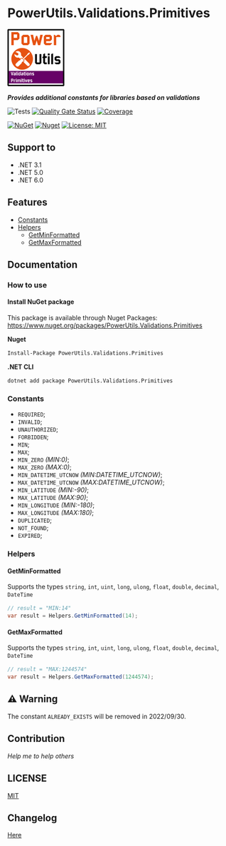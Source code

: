 # PowerUtils.Validations.Primitives

![Logo](https://raw.githubusercontent.com/TechNobre/PowerUtils.Validations.Primitives/main/assets/logo/logo_128x128.png)

***Provides additional constants for libraries based on validations***

![Tests](https://github.com/TechNobre/PowerUtils.Validations.Primitives/actions/workflows/test-project.yml/badge.svg)
[![Quality Gate Status](https://sonarcloud.io/api/project_badges/measure?project=TechNobre_PowerUtils.Validations.Primitives&metric=alert_status)](https://sonarcloud.io/summary/new_code?id=TechNobre_PowerUtils.Validations.Primitives)
[![Coverage](https://sonarcloud.io/api/project_badges/measure?project=TechNobre_PowerUtils.Validations.Primitives&metric=coverage)](https://sonarcloud.io/summary/new_code?id=TechNobre_PowerUtils.Validations.Primitives)

[![NuGet](https://img.shields.io/nuget/v/PowerUtils.Validations.Primitives.svg)](https://www.nuget.org/packages/PowerUtils.Validations.Primitives)
[![Nuget](https://img.shields.io/nuget/dt/PowerUtils.Validations.Primitives.svg)](https://www.nuget.org/packages/PowerUtils.Validations.Primitives)
[![License: MIT](https://img.shields.io/github/license/TechNobre/PowerUtils.Validations.Primitives.svg)](https://github.com/TechNobre/PowerUtils.Validations.Primitives/blob/main/LICENSE)



## Support to
- .NET 3.1
- .NET 5.0
- .NET 6.0



## Features

- [Constants](#Constants)
- [Helpers](#Helpers)
  - [GetMinFormatted](#Helpers.GetMinFormatted)
  - [GetMaxFormatted](#Helpers.GetMaxFormatted)


## Documentation

### How to use

#### Install NuGet package <a name="Installation"></a>
This package is available through Nuget Packages: https://www.nuget.org/packages/PowerUtils.Validations.Primitives

**Nuget**
```bash
Install-Package PowerUtils.Validations.Primitives
```

**.NET CLI**
```
dotnet add package PowerUtils.Validations.Primitives
```



### Constants <a name="Constants"></a>

- `REQUIRED`;
- `INVALID`;
- `UNAUTHORIZED`;
- `FORBIDDEN`;
- `MIN`;
- `MAX`;
- `MIN_ZERO` _(MIN:0)_;
- `MAX_ZERO` _(MAX:0)_;
- `MIN_DATETIME_UTCNOW` _(MIN:DATETIME_UTCNOW)_;
- `MAX_DATETIME_UTCNOW` _(MAX:DATETIME_UTCNOW)_;
- `MIN_LATITUDE` _(MIN:-90)_;
- `MAX_LATITUDE` _(MAX:90)_;
- `MIN_LONGITUDE` _(MIN:-180)_;
- `MAX_LONGITUDE` _(MAX:180)_;
- `DUPLICATED`;
- `NOT_FOUND`;
- `EXPIRED`;


### Helpers <a name="Helpers"></a>

#### GetMinFormatted <a name="Helpers.GetMinFormatted"></a>
Supports the types `string`, `int`, `uint`, `long`, `ulong`, `float`, `double`, `decimal`, `DateTime`

```csharp
// result = "MIN:14"
var result = Helpers.GetMinFormatted(14);
```

#### GetMaxFormatted <a name="Helpers.GetMaxFormatted"></a>
Supports the types `string`, `int`, `uint`, `long`, `ulong`, `float`, `double`, `decimal`, `DateTime`

```csharp
// result = "MAX:1244574"
var result = Helpers.GetMaxFormatted(1244574);
```



## :warning: Warning
The constant `ALREADY_EXISTS` will be removed in 2022/09/30.



## Contribution

*Help me to help others*




## LICENSE

[MIT](https://github.com/TechNobre/PowerUtils.Validations.Primitives/blob/main/LICENSE)




## Changelog

[Here](./CHANGELOG.md)
